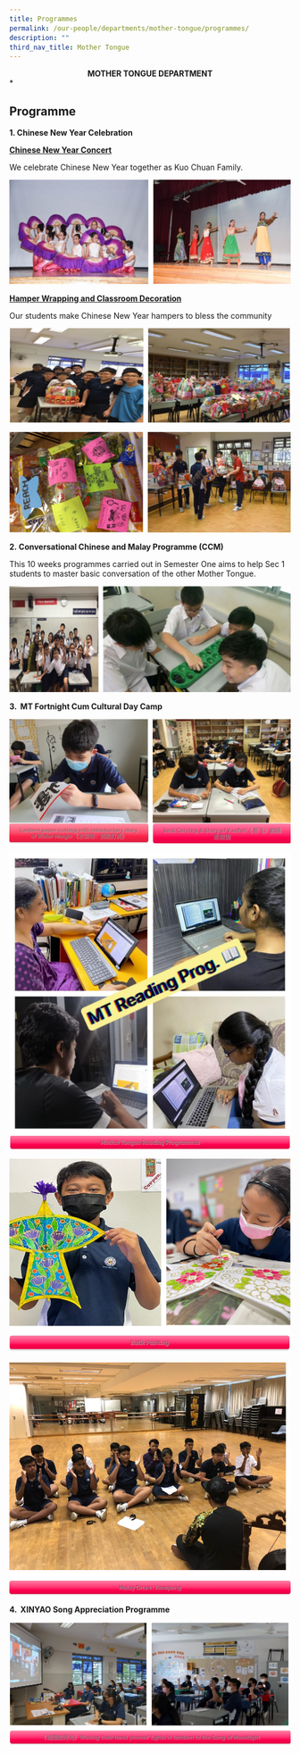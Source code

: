 ```yaml
---
title: Programmes
permalink: /our-people/departments/mother-tongue/programmes/
description: ""
third_nav_title: Mother Tongue
---
```

**<center>MOTHER TONGUE DEPARTMENT</center>***


## Programme

**1. Chinese New Year Celebration**

**<u>Chinese New Year Concert</u>**

We celebrate Chinese New Year together as Kuo Chuan Family.

![](/images/Our%20People/Departments/MT/MT%20Prog%201.png)

**<u>Hamper Wrapping and Classroom Decoration</u>**

Our students make Chinese New Year hampers to bless the community

![](/images/Our%20People/Departments/MT/MT%20Prog%202.png)

![](/images/Our%20People/Departments/MT/MT%20Prog%203.png)

**2. Conversational Chinese and Malay Programme (CCM)**  

This 10 weeks programmes carried out in Semester One aims to help Sec 1 students to master basic conversation of the other Mother Tongue.

![](/images/Our%20People/Departments/MT/MT%20Prog%204.png)


**3\.  MT Fortnight Cum Cultural Day Camp**

![](/images/Our%20People/Departments/MT/MT%20Prog%205.png)

![](/images/Our%20People/Departments/MT/MT%20Prog%206.jpg)
![](/images/Our%20People/Departments/MT/MT%20Prog%207.png)

![](/images/Our%20People/Departments/MT/MT%20Prog%208.png)

![](/images/Our%20People/Departments/MT/MT%20Prog%209.png)


**4\.  XINYAO Song Appreciation Programme**

![](/images/Our%20People/Departments/MT/MT%20Prog%2010.png)